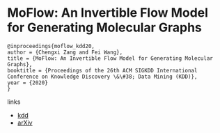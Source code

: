 # MoFlow: An Invertible Flow Model for Generating Molecular Graphs

```
@inproceedings{moflow_kdd20,
author = {Chengxi Zang and Fei Wang},
title = {MoFlow: An Invertible Flow Model for Generating Molecular Graphs},
booktitle = {Proceedings of the 26th ACM SIGKDD International Conference on Knowledge Discovery \&\#38; Data Mining (KDD)},
year = {2020}
}
```

links
- [kdd](https://www.kdd.org/kdd2020/accepted-papers/view/moflow-an-invertible-flow-model-for-generating-molecular-graphs)
- [arXiv](https://arxiv.org/abs/2006.10137)
